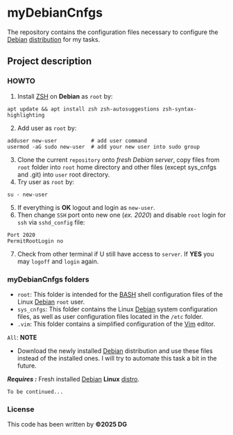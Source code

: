 myDebianCnfgs
=============
The repository contains the configuration files necessary to configure the [Debian][debian] [distribution][distro] for my tasks.

Project description
-------------------

### HOWTO

1.  Install [ZSH][zsh] on **Debian** as `root` by:  
```
apt update && apt install zsh zsh-autosuggestions zsh-syntax-highlighting
```
2.  Add user as `root` by:  
```
adduser new-user           # add user command
usermod -aG sudo new-user  # add your new user into sudo group
```
3.  Clone the current `repository` onto *fresh Debian server*, copy files from `root` folder into `root` home directory and other files (except sys_cnfgs and .git) into `user` root directory.  
4.  Try user as `root` by:  
```
su - new-user
```
5.  If everything is **OK** logout and login as `new-user`.  
6.  Then change `SSH` port onto new one (*ex. 2020*) and disable `root` login for `ssh` via `sshd_config` file:  
```
Port 2020
PermitRootLogin no
```
7.  Check from other terminal if U still have access to `server`. If **YES** you may `logoff` and `login` again.

### myDebianCnfgs folders

* `root`: This folder is intended for the [BASH][bash] shell configuration files of the Linux [Debian][debian] `root` user.  
* `sys_cnfgs`: This folder contains the Linux [Debian][debian] system configuration files, as well as user configuration files located in the `/etc` folder.  
* `.vim`: This folder contains a simplified configuration of the [Vim][vim] editor.  

`All`: **NOTE**
* Download the newly installed [Debian][debian] distribution and use these files instead of the installed ones.
I will try to automate this task a bit in the future.

***Requires :*** Fresh installed [Debian][debian] **Linux** [distro][distro].

`To be continued...`

### License

This code has been written by **©2025 DG**

[debian]:https://en.wikipedia.org/wiki/Debian
[bash]:https://en.wikipedia.org/wiki/Bash_(Unix_shell)
[zsh]:https://en.wikipedia.org/wiki/Z_shell
[distro]:https://en.wikipedia.org/wiki/Linux_distribution
[vim]:https://en.wikipedia.org/wiki/Vim_(text_editor)
